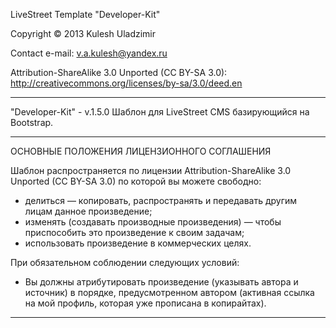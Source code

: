 LiveStreet Template "Developer-Kit"

Copyright © 2013 Kulesh Uladzimir

Contact e-mail: v.a.kulesh@yandex.ru

Attribution-ShareAlike 3.0 Unported (CC BY-SA 3.0):
http://creativecommons.org/licenses/by-sa/3.0/deed.en

------------------------------------------------------

"Developer-Kit" - v.1.5.0
Шаблон для LiveStreet CMS базирующийся на Bootstrap.

------------------------------------------------------

ОСНОВНЫЕ ПОЛОЖЕНИЯ ЛИЦЕНЗИОННОГО СОГЛАШЕНИЯ

Шаблон распространяется по лицензии Attribution-ShareAlike 3.0 Unported (CC BY-SA 3.0) по которой вы можете свободно:
- делиться — копировать, распространять и передавать другим лицам данное произведение;
- изменять (создавать производные произведения) — чтобы приспособить это произведение к своим задачам;
- использовать произведение в коммерческих целях.

При обязательном соблюдении следующих условий:
- Вы должны атрибутировать произведение (указывать автора и источник) в порядке, предусмотренном автором
  (активная ссылка на мой профиль, которая уже прописана в копирайтах).

------------------------------------------------------
